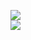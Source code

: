 [![](https://img.shields.io/badge/Made%20With-Github%20Spray-lightgrey.svg?style=for-the-badge&logo=github)](https://github.com/Annihil/github-spray#22230)  
[![](https://i.imgur.com/2DrTn0Z.gif)](https://github.com/Annihil/github-spray)